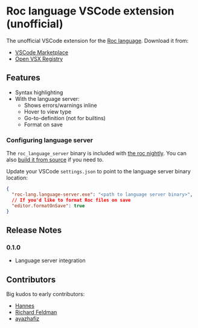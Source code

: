 # Roc language VSCode extension (unofficial)

The unofficial VSCode extension for the [Roc language](https://roc-lang.org/). Download it from:

- [VSCode Marketplace](https://marketplace.visualstudio.com/items?itemName=IvanDemchenko.roc-lang-unofficial)
- [Open VSX Registry](https://open-vsx.org/extension/IvanDemchenko/roc-lang-unofficial)

## Features

- Syntax highlighting
- With the language server:
  - Shows errors/warnings inline
  - Hover to view type
  - Go-to-definition (not for builtins)
  - Format on save

### Configuring language server

The `roc_language_server` binary is included with [the roc nightly](https://github.com/roc-lang/roc/releases). You can also [build it from source](https://github.com/roc-lang/roc/blob/main/crates/lang_srv/README.md#building-from-source) if you need to.

Update your VSCode `settings.json` to point to the language server binary location:

```json
{
  "roc-lang.language-server.exe": "<path to language server binary>",
  // If you'd like to format Roc files on save
  "editor.formatOnSave": true
}
```

## Release Notes

### 0.1.0

- Language server integration

## Contributors

Big kudos to early contributors:

- [Hannes](https://github.com/Hasnep)
- [Richard Feldman](https://github.com/rtfeldman)
- [ayazhafiz](https://github.com/ayazhafiz)
